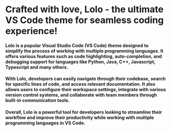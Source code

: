 # Crafted with love, Lolo - the ultimate VS Code theme for seamless coding experience!

#### Lolo is a popular Visual Studio Code (VS Code) theme designed to simplify the process of working with multiple programming languages. It offers various features such as code highlighting, auto-completion, and debugging support for languages like Python, Java, C++, Javascript, Typescript and many others.

#### With Lolo, developers can easily navigate through their codebase, search for specific lines of code, and access relevant documentation. It also allows users to configure their workspace settings, integrate with various version control systems, and collaborate with team members through built-in communication tools.

#### Overall, Lolo is a powerful tool for developers looking to streamline their workflow and improve their productivity while working with multiple programming languages in VS Code.
